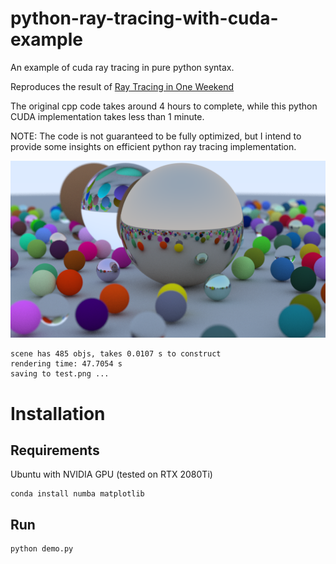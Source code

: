 # python-ray-tracing-with-cuda-example
An example of cuda ray tracing in pure python syntax.

Reproduces the result of [Ray Tracing in One Weekend](https://raytracing.github.io/books/RayTracingInOneWeekend.html)

The original cpp code takes around 4 hours to complete, while this python CUDA implementation takes less than 1 minute.

NOTE: The code is not guaranteed to be fully optimized, but I intend to provide some insights on efficient python ray tracing implementation.

![test](test.png)

```
scene has 485 objs, takes 0.0107 s to construct
rendering time: 47.7054 s
saving to test.png ...
```

# Installation

## Requirements

Ubuntu with NVIDIA GPU (tested on RTX 2080Ti)

```
conda install numba matplotlib
```

## Run

```
python demo.py
```